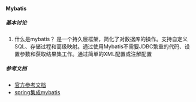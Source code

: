 #### Mybatis

##### 基本讨论

1. 什么是mybatis？
是一个持久层框架，简化了对数据库的操作。支持自定义SQL、存储过程和高级映射。通过使用Mybatis不需要JDBC繁重的代码、设置参数和获取结果集工作。通过简单的XML配置或注解配置

##### 参考文档
- [官方参考文档](https://mybatis.org/mybatis-3/zh_CN/index.html)
- [spring集成mybatis](https://blog.csdn.net/m0_37989980/article/details/104758048)
